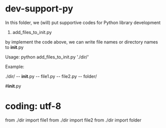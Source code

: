 # dev-support-py

In this folder, we (will) put supportive codes for Python library development

1. add_files_to_init.py 

by implement the code above, we can write file names or directory names to __init__.py

Usage: python add_files_to_init.py './dir/'

Example:

./dir/ -- __init__.py
       -- file1.py
       -- file2.py
       -- folder/


#__init__.py

# coding: utf-8

from ./dir import file1
from ./dir import file2
from ./dir import folder

